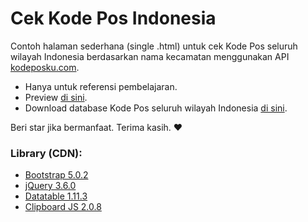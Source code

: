 # Cek Kode Pos Indonesia
Contoh halaman sederhana (single .html) untuk cek Kode Pos seluruh wilayah Indonesia berdasarkan nama kecamatan menggunakan API [kodeposku.com](https://kodeposku.com).

* Hanya untuk referensi pembelajaran.
* Preview [di sini](https://kodepos-8xdgv.ondigitalocean.app/).
* Download database Kode Pos seluruh wilayah Indonesia [di sini](https://kodeposku.com/download-data-kode-pos).

Beri star jika bermanfaat. Terima kasih. ❤️
 
### Library (CDN):
* [Bootstrap 5.0.2](https://getbootstrap.com/)
* [jQuery 3.6.0](https://jquery.com/)
* [Datatable 1.11.3](https://datatables.net/)
* [Clipboard JS 2.0.8](https://clipboardjs.com/)
